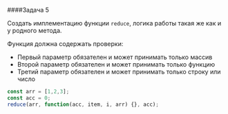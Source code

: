 ####Задача 5

Создать имплементацию функции `reduce`, логика работы такая же как и у родного метода.

Функция должна содержать проверки:

- Первый параметр обязателен и может принимать только массив
- Второй параметр обязателен и может принимать только функцию
- Третий параметр обязателен и может принимать только строку или число

```javascript
const arr = [1,2,3];
const acc = 0;
reduce(arr, function(acc, item, i, arr) {}, acc);
```

